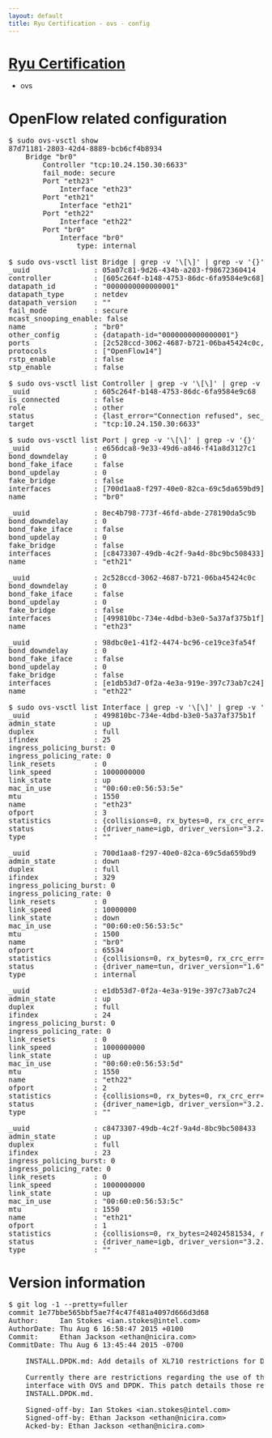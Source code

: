 ```yaml
---
layout: default
title: Ryu Certification - ovs - config
---
```

# [Ryu Certification](http://osrg.github.io/ryu/certification.html)
* ovs 

# OpenFlow related configuration
<pre>
$ sudo ovs-vsctl show
87d71181-2803-42d4-8889-bcb6cf4b8934
    Bridge "br0"
        Controller "tcp:10.24.150.30:6633"
        fail_mode: secure
        Port "eth23"
            Interface "eth23"
        Port "eth21"
            Interface "eth21"
        Port "eth22"
            Interface "eth22"
        Port "br0"
            Interface "br0"
                type: internal

$ sudo ovs-vsctl list Bridge | grep -v '\[\]' | grep -v '{}'
_uuid               : 05a07c81-9d26-434b-a203-f98672360414
controller          : [605c264f-b148-4753-86dc-6fa9584e9c68]
datapath_id         : "0000000000000001"
datapath_type       : netdev
datapath_version    : "<built-in>"
fail_mode           : secure
mcast_snooping_enable: false
name                : "br0"
other_config        : {datapath-id="0000000000000001"}
ports               : [2c528ccd-3062-4687-b721-06ba45424c0c, 8ec4b798-773f-46fd-abde-278190da5c9b, 98dbc0e1-41f2-4474-bc96-ce19ce3fa54f, e656dca8-9e33-49d6-a846-f41a8d3127c1]
protocols           : ["OpenFlow14"]
rstp_enable         : false
stp_enable          : false

$ sudo ovs-vsctl list Controller | grep -v '\[\]' | grep -v '{}'
_uuid               : 605c264f-b148-4753-86dc-6fa9584e9c68
is_connected        : false
role                : other
status              : {last_error="Connection refused", sec_since_disconnect="2", state=BACKOFF}
target              : "tcp:10.24.150.30:6633"

$ sudo ovs-vsctl list Port | grep -v '\[\]' | grep -v '{}'
_uuid               : e656dca8-9e33-49d6-a846-f41a8d3127c1
bond_downdelay      : 0
bond_fake_iface     : false
bond_updelay        : 0
fake_bridge         : false
interfaces          : [700d1aa8-f297-40e0-82ca-69c5da659bd9]
name                : "br0"

_uuid               : 8ec4b798-773f-46fd-abde-278190da5c9b
bond_downdelay      : 0
bond_fake_iface     : false
bond_updelay        : 0
fake_bridge         : false
interfaces          : [c8473307-49db-4c2f-9a4d-8bc9bc508433]
name                : "eth21"

_uuid               : 2c528ccd-3062-4687-b721-06ba45424c0c
bond_downdelay      : 0
bond_fake_iface     : false
bond_updelay        : 0
fake_bridge         : false
interfaces          : [499810bc-734e-4dbd-b3e0-5a37af375b1f]
name                : "eth23"

_uuid               : 98dbc0e1-41f2-4474-bc96-ce19ce3fa54f
bond_downdelay      : 0
bond_fake_iface     : false
bond_updelay        : 0
fake_bridge         : false
interfaces          : [e1db53d7-0f2a-4e3a-919e-397c73ab7c24]
name                : "eth22"

$ sudo ovs-vsctl list Interface | grep -v '\[\]' | grep -v '{}'
_uuid               : 499810bc-734e-4dbd-b3e0-5a37af375b1f
admin_state         : up
duplex              : full
ifindex             : 25
ingress_policing_burst: 0
ingress_policing_rate: 0
link_resets         : 0
link_speed          : 1000000000
link_state          : up
mac_in_use          : "00:60:e0:56:53:5e"
mtu                 : 1550
name                : "eth23"
ofport              : 3
statistics          : {collisions=0, rx_bytes=0, rx_crc_err=0, rx_dropped=0, rx_errors=0, rx_frame_err=0, rx_over_err=0, rx_packets=0, tx_bytes=1176922500, tx_dropped=0, tx_errors=0, tx_packets=784615}
status              : {driver_name=igb, driver_version="3.2.10-k", firmware_version="2.10-9"}
type                : ""

_uuid               : 700d1aa8-f297-40e0-82ca-69c5da659bd9
admin_state         : down
duplex              : full
ifindex             : 329
ingress_policing_burst: 0
ingress_policing_rate: 0
link_resets         : 0
link_speed          : 10000000
link_state          : down
mac_in_use          : "00:60:e0:56:53:5c"
mtu                 : 1500
name                : "br0"
ofport              : 65534
statistics          : {collisions=0, rx_bytes=0, rx_crc_err=0, rx_dropped=0, rx_errors=0, rx_frame_err=0, rx_over_err=0, rx_packets=0, tx_bytes=0, tx_dropped=0, tx_errors=0, tx_packets=0}
status              : {driver_name=tun, driver_version="1.6", firmware_version="N/A"}
type                : internal

_uuid               : e1db53d7-0f2a-4e3a-919e-397c73ab7c24
admin_state         : up
duplex              : full
ifindex             : 24
ingress_policing_burst: 0
ingress_policing_rate: 0
link_resets         : 0
link_speed          : 1000000000
link_state          : up
mac_in_use          : "00:60:e0:56:53:5d"
mtu                 : 1550
name                : "eth22"
ofport              : 2
statistics          : {collisions=0, rx_bytes=0, rx_crc_err=0, rx_dropped=0, rx_errors=0, rx_frame_err=0, rx_over_err=0, rx_packets=0, tx_bytes=18089315792, tx_dropped=0, tx_errors=0, tx_packets=12064077}
status              : {driver_name=igb, driver_version="3.2.10-k", firmware_version="2.10-9"}
type                : ""

_uuid               : c8473307-49db-4c2f-9a4d-8bc9bc508433
admin_state         : up
duplex              : full
ifindex             : 23
ingress_policing_burst: 0
ingress_policing_rate: 0
link_resets         : 0
link_speed          : 1000000000
link_state          : up
mac_in_use          : "00:60:e0:56:53:5c"
mtu                 : 1550
name                : "eth21"
ofport              : 1
statistics          : {collisions=0, rx_bytes=24024581534, rx_crc_err=0, rx_dropped=0, rx_errors=0, rx_frame_err=0, rx_over_err=0, rx_packets=16026376, tx_bytes=0, tx_dropped=0, tx_errors=0, tx_packets=0}
status              : {driver_name=igb, driver_version="3.2.10-k", firmware_version="2.10-9"}
type                : ""
</pre>

# Version information
<pre>
$ git log -1 --pretty=fuller
commit 1e77bbe565bbf5ae7f4c47f481a4097d666d3d68
Author:     Ian Stokes &lt;ian.stokes@intel.com&gt;
AuthorDate: Thu Aug 6 16:58:47 2015 +0100
Commit:     Ethan Jackson &lt;ethan@nicira.com&gt;
CommitDate: Thu Aug 6 13:45:44 2015 -0700

    INSTALL.DPDK.md: Add details of XL710 restrictions for DPDK
    
    Currently there are restrictions regarding the use of the XL710 network
    interface with OVS and DPDK. This patch details those restrictions in
    INSTALL.DPDK.md.
    
    Signed-off-by: Ian Stokes &lt;ian.stokes@intel.com&gt;
    Signed-off-by: Ethan Jackson &lt;ethan@nicira.com&gt;
    Acked-by: Ethan Jackson &lt;ethan@nicira.com&gt;
</pre>

